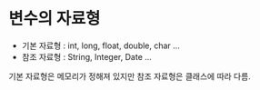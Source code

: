 # 변수의 자료형

- 기본 자료형 : int, long, float, double, char ...
- 참조 자료형 : String, Integer, Date ...

기본 자료형은 메모리가 정해져 있지만 참조 자료형은 클래스에 따라 다름.